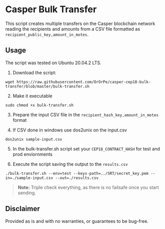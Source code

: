 # Casper Bulk Transfer

This script creates multiple transfers on the Casper blockchain network reading the recipients and amounts from a CSV file formatted as ```recipient_public_key,amount_in_motes```. 

## Usage

The script was tested on Ubuntu 20.04.2 LTS.

1. Download the script:
```
wget https://raw.githubusercontent.com/OrOrPe/casper-cep18-bulk-transfer/blob/master/bulk-transfer.sh
```

2. Make it executable

```
sudo chmod +x bulk-transfer.sh
```

3. Prepare the input CSV file in the ```recipient_hash_key,amount_in_motes``` format


4. If CSV done in windows use dos2unix on the input.csv
```
dos2unix sample-input.csv
```

5. In the bulk-transfer.sh script set your ```CEP18_CONTRACT_HASH``` for test and prod enviornments


6. Execute the script saving the output to the ```results.csv```

```
./bulk-transfer.sh --env=test --keys-path=../SRT/secret_key.pem --in=./sample-input.csv --out=./results.csv
```

 > **Note:** Triple check everything, as there is no failsafe once you start sending.

## Disclaimer

Provided as is and with no warranties, or guarantees to be bug-free.
